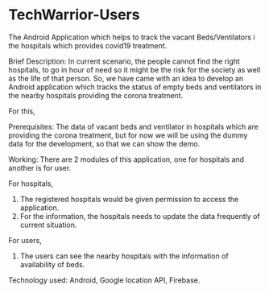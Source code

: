 # TechWarrior-Users
The Android Application which helps to track the vacant Beds/Ventilators i the hospitals which provides covid19 treatment.

Brief Description: In current scenario, the people cannot find the right hospitals, to go in hour of need so it might be the risk for the society as well as the life of that person. 
So, we have came with an idea to develop an Android application which tracks the status of empty beds and ventilators in the nearby hospitals providing the corona treatment.

For this,

Prerequisites: The data of vacant beds and ventilator in hospitals which are providing the corona treatment, but for now we will be using the dummy data for the development, so that we can show the demo.

Working: There are 2 modules of this application, one for hospitals and another is for user.

For hospitals, 
1. The registered hospitals would be given permission to access the application. 
2. For the information, the hospitals needs to update the data frequently of current situation.

For users,
1. The users can see the nearby hospitals with the information of availability of beds.

Technology used: Android, Google location API, Firebase.
